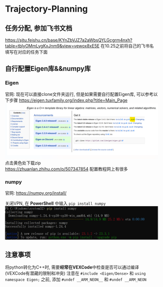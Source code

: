 # Trajectory-Planning
## 任务分配, 参加飞书文档
https://sjtu.feishu.cn/base/KYnZbVJZ7a2aWbsQYLGcgrm4nxh?table=tblyOMmLygKxJnm9&view=vewox8xE5E
在10.25之前将自己的飞书名填写在对应的任务下面
## 自行配置Eigen库&&numpy库
### Eigen
官网:
现在可以直接clone文件夹运行, 但是如果需要自行配置Eigen库, 可以参考以下步骤
https://eigen.tuxfamily.org/index.php?title=Main_Page
![Alt text](image.png)点击黄色处下载zip  
https://zhuanlan.zhihu.com/p/507347854 配置教程网上有很多
### numpy
官网:
https://numpy.org/install/  

关闭VPN, 在 **PowerShell** 中输入 `pip install numpy`
![Alt text](image-1.png)


## 注意事项
将python转化为C++时, 需要**经常在VEXCode**中检查是否可以通过编译 (VEXCode有潜藏的限制和冲突)
注意在 `#include <Eigen/Dense>` 和 `using namespace Eigen;` 之前, 添加 `#undef __ARM_NEON__` 和 `#undef __ARM_NEON`


